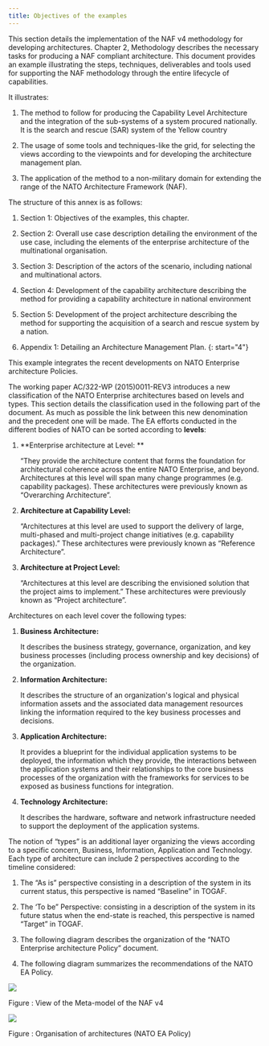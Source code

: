 ```yaml
---
title: Objectives of the examples
---
```


This section details the implementation of the NAF v4 methodology for
developing architectures. Chapter 2, Methodology describes the necessary
tasks for producing a NAF compliant architecture. This document provides
an example illustrating the steps, techniques, deliverables and tools
used for supporting the NAF methodology through the entire lifecycle of
capabilities.

It illustrates:

1.  The method to follow for producing the Capability Level Architecture
    and the integration of the sub-systems of a system
    procured nationally. It is the search and rescue (SAR) system of the
    Yellow country

2.  The usage of some tools and techniques-like the grid, for selecting
    the views according to the viewpoints and for developing the
    architecture management plan.

3.  The application of the method to a non-military domain for extending
    the range of the NATO Architecture Framework (NAF).

The structure of this annex is as follows:

1.  Section 1: Objectives of the examples, this chapter.

2.  Section 2: Overall use case description detailing the environment of
    the use case, including the elements of the enterprise architecture
    of the multinational organisation.

3.  Section 3: Description of the actors of the scenario, including
    national and multinational actors.

4.  Section 4: Development of the capability architecture describing the
    method for providing a capability architecture in national
    environment

5.  Section 5: Development of the project architecture describing the
    method for supporting the acquisition of a search and rescue system
    by a nation.

6.  Appendix 1: Detailing an Architecture Management Plan.
{: start="4"}

This example integrates the recent developments on NATO Enterprise
architecture Policies.

The working paper AC/322-WP (2015)0011-REV3 introduces a new
classification of the NATO Enterprise architectures based on levels and
types. This section details the classification used in the following
part of the document. As much as possible the link between this new
denomination and the precedent one will be made. The EA efforts
conducted in the different bodies of NATO can be sorted according to
**levels**:

1.  **Enterprise architecture at Level: **

    “They provide the architecture content that forms the foundation for
    architectural coherence across the entire NATO Enterprise, and beyond.
    Architectures at this level will span many change programmes (e.g.
    capability packages). These architectures were previously known as
    “Overarching Architecture”.

2.  **Architecture at Capability Level:**

    “Architectures at this level are used to support the delivery of
    large, multi-phased and multi-project change initiatives (e.g.
    capability packages).” These architectures were previously known as
    “Reference Architecture”.

3.  **Architecture at Project Level:**

    “Architectures at this level are describing the envisioned solution
    that the project aims to implement.” These architectures were
    previously known as “Project architecture”.

Architectures on each level cover the following types:

1.  **Business Architecture:**

    It describes the business strategy, governance, organization, and key
    business processes (including process ownership and key decisions) of
    the organization.

2.  **Information Architecture:**

    It describes the structure of an organization's logical and physical
    information assets and the associated data management resources
    linking the information required to the key business processes and
    decisions.

3.  **Application Architecture:**

    It provides a blueprint for the individual application systems to be
    deployed, the information which they provide, the interactions between
    the application systems and their relationships to the core business
    processes of the organization with the frameworks for services to be
    exposed as business functions for integration.

4.  **Technology Architecture:**

    It describes the hardware, software and network infrastructure needed
    to support the deployment of the application systems.

The notion of “types” is an additional layer organizing the views
according to a specific concern, Business, Information, Application and
Technology. Each type of architecture can include 2 perspectives
according to the timeline considered:

1.  The “As is” perspective consisting in a description of the system in
    its current status, this perspective is named “Baseline” in TOGAF.

2.  The ‘To be” Perspective: consisting in a description of the system
    in its future status when the end-state is reached, this perspective
    is named “Target” in TOGAF.

3.  The following diagram describes the organization of the “NATO
    Enterprise architecture Policy” document.

4.  The following diagram summarizes the recommendations of the NATO
    EA Policy.

![](media/image2.png)

<span id="_Toc457945642" class="anchor"><span id="_Toc459840569"
class="anchor"><span id="_Toc459994660"
class="anchor"></span></span></span>Figure : View of the Meta-model of
the NAF v4

![](media/image3.png)

<span id="_Toc457945643" class="anchor"><span id="_Toc459994661"
class="anchor"></span></span>Figure : Organisation of architectures
(NATO EA Policy)
